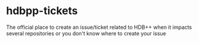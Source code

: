 # hdbpp-tickets
The official place to create an issue/ticket related to HDB++ when it impacts several repositories or you don't know where to create your issue 
